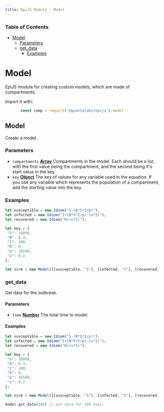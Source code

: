 ```yaml
---
title: EpiJS Module - Model
---
```

<!-- Generated by documentation.js. Update this documentation by updating the source code. -->

### Table of Contents

*   [Model][1]
    *   [Parameters][2]
    *   [get_data][3]
        *   [Examples][11]

# Model

EpiJS module for creating custom models, which are made of compartments.

Import it with:
```javascript
       const comp = require('@quantalabs/epijs').model
```
## Model

Create a model.

### Parameters

*   `compartments` **[Array][13]** Compartments in the model. Each should be a list, with the first value being the compartment, and the second being it's start value in the key.
*   `key` **[Object][14]** The key of values for any variable used in the equation. If you use any variable which represents the population of a compartment, add the starting value into the key.

### Examples

```javascript
let susceptible = new Idiom("S-(B*S*I/p)");
let infected = new Idiom("I+(B*S*I/p)-(u*I)");
let recovered = new Idiom("R+(u*I)");

let key = {
 "S": 10000,
 "B": 0.3,
 "I": 100,
 "R": 0,
 "p": 10100,
 "u": 0.2
};

let sirm = new Model([[susceptible, "S"], [infected, "I"], [recovered, "R"]], key)
```

### get_data

Get data for the outbreak.

#### Parameters

*   `time` **[Number][12]** The total time to model.

#### Examples

```javascript
let susceptible = new Idiom("S-(B*S*I/p)");
let infected = new Idiom("I+(B*S*I/p)-(u*I)");
let recovered = new Idiom("R+(u*I)");

let key = {
 "S": 10000,
 "B": 0.3,
 "I": 100,
 "R": 0,
 "p": 10100,
 "u": 0.2
};

let sirm = new Model([[susceptible, "S"], [infected, "I"], [recovered, "R"]], key)

model.get_data(100) // Get data for 100 days.
```

[1]: #model-2

[2]: #parameters

[3]: #get-data
[4]: #parameters-1

[5]: #examples

[6]: #model-1

[7]: #parameters-2

[8]: #examples-1

[9]: #get_data-1

[10]: #parameters-3

[11]: #examples-2

[12]: https://developer.mozilla.org/docs/Web/JavaScript/Reference/Global_Objects/Number

[13]: https://developer.mozilla.org/docs/Web/JavaScript/Reference/Global_Objects/Array

[14]: https://developer.mozilla.org/docs/Web/JavaScript/Reference/Global_Objects/Object

